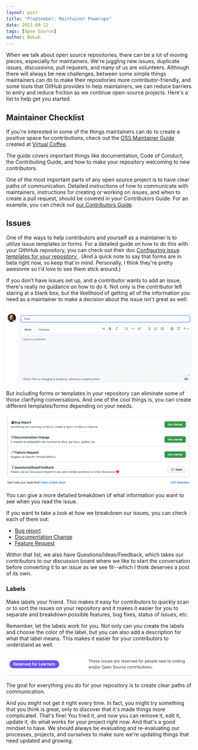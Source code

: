 ```yaml
---
layout: post
title: "Preptember: Maintainer Powerups"
date: 2021-09-12
tags: [Open Source]
author: Bekah
---
```


When we talk about open source repositories, there can be a lot of moving pieces, especially for maintainers. We're juggling new issues, duplicate issues, discussions, pull requests, and many of us are volunteers. Although there will always be new challenges, between some simple things maintainers can do to make their repositories more contributor-friendly, and some tools that GitHub provides to help maintainers, we can reduce barriers to entry and reduce friction as we continue open-source projects. Here's a list to help get you started.

## Maintainer Checklist

If you're interested in some of the things maintainers can do to create a positive space for contributions, check out the [OSS Maintainer Guide](https://virtualcoffee.io/member-resources/oss-maintainer-checklist/) created at [Virtual Coffee](https://virtualcoffee.io).

The guide covers important things like documentation, Code of Conduct, the Contributing Guide, and how to make your repository welcoming to new contributors.

One of the most important parts of any open source project is to have clear paths of communication. Detailed instructions of how to communicate with maintainers, instructions for creating or working on issues, and when to create a pull request, should be covered in your Contributors Guide. For an example, you can check out [our Contributors Guide](https://github.com/Virtual-Coffee/virtualcoffee.io/blob/main/CONTRIBUTING.md).

## Issues

One of the ways to help contributors and yourself as a maintainer is to utilize issue templates or forms. For a detailed guide on how to do this with your GithHub repository, you can check out their doc [Configuring issue templates for your repository
](https://docs.github.com/en/communities/using-templates-to-encourage-useful-issues-and-pull-requests/configuring-issue-templates-for-your-repository). (And a quick note to say that forms are in beta right now, so keep that in mind. Personally, I think they're pretty awesome so I'd love to see them stick around.)

If you don't have issues set up, and a contributor wants to add an issue, there's really no guidance on how to do it. Not only is the contributor left staring at a blank box, but the likelihood of getting all of the information you need as a maintainer to make a decision about the issue isn't great as well.

![a blank issue input](/assets/images/posts/2021/blank_issue.png)

But including forms or templates in your repository can eliminate some of those clarifying conversations. And one of the cool things is, you can create different templates/forms depending on your needs.

![a issue form options](/assets/images/posts/2021/issue_forms.png)

You can give a more detailed breakdown of what information you want to see when you read the issue.

If you want to take a look at how we breakdown our issues, you can check each of them out:

- [Bug report](https://github.com/Virtual-Coffee/virtualcoffee.io/issues/new?assignees=&labels=Type%3A+bug%2CStatus%3A+Needs+Triage&template=bug-report.yml)
- [Documentation Change](https://github.com/Virtual-Coffee/virtualcoffee.io/issues/new?assignees=&labels=Type%3A+documentation%2CStatus%3A+Needs+Triage&template=documentation-change.yml)
- [Feature Request](https://github.com/Virtual-Coffee/virtualcoffee.io/issues/new?assignees=&labels=Type%3A+enhancement%2CStatus%3A+Needs+Triage&template=feature-request.yml)

Within that list, we also have Questions/Ideas/Feedback, which takes our contributors to our discussion board where we like to start the conversation before converting it to an issue as we see fit--which I think deserves a post of its own.

### Labels

Make labels your friend. This makes it easy for contributors to quickly scan or to sort the issues on your repository and it makes it easier for you to separate and breakdown possible features, bug fixes, status of issues, etc.

Remember, let the labels work for you. Not only can you create the labels and choose the color of the label, but you can also add a description for what that label means. This makes it easier for your contributors to understand as well.

![Reserved for Learners label](/assets/images/posts/2021/label_ex.png)

The goal for everything you do for your repository is to create clear paths of communication.

And you might not get it right every time. In fact, you might try something that you think is great, only to discover that it's made things more complicated. That's fine! You tried it, and now you can remove it, edit it, update it, do what works for your project right now. And that's a good mindset to have. We should always be evaluating and re-evaluating our processes, projects, and ourselves to make sure we're updating things that need updated and growing.

